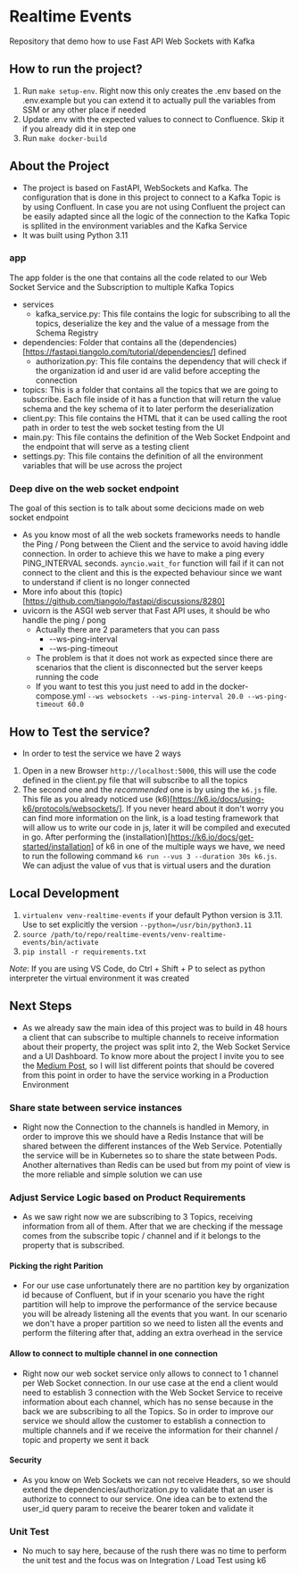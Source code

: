 # Realtime Events

Repository that demo how to use Fast API Web Sockets with Kafka 

## How to run the project? 
1. Run `make setup-env`. Right now this only creates the .env based on the .env.example but you can extend it to actually pull the variables from SSM or any other place if needed
2. Update .env with the expected values to connect to Confluence. Skip it if you already did it in step one
3. Run `make docker-build`

## About the Project

- The project is based on FastAPI, WebSockets and Kafka. The configuration that is done in this project to connect to a Kafka Topic is by using Confluent. In case you are not using Confluent the project can be easily adapted since all the logic of the connection to the Kafka Topic is spllited in the environment variables and the Kafka Service
- It was built using Python 3.11

### app

The app folder is the one that contains all the code related to our Web Socket Service and the Subscription to multiple Kafka Topics

- services
    - kafka_service.py: This file contains the logic for subscribing to all the topics, deserialize the key and the value of a message from the Schema Registry
- dependencies: Folder that contains all the (dependencies)[https://fastapi.tiangolo.com/tutorial/dependencies/] defined
    - authorization.py: This file contains the dependency that will check if the organization id and user id are valid before accepting the connection
- topics: This is a folder that contains all the topics that we are going to subscribe. Each file inside of it has a function that will return the value schema and the key schema of it to later perform the deserialization
- client.py: This file contains the HTML that it can be used calling the root path in order to test the web socket testing from the UI
- main.py: This file contains the definition of the Web Socket Endpoint and the endpoint that will serve as a testing client
- settings.py: This file contains the definition of all the environment variables that will be use across the project

### Deep dive on the web socket endpoint

The goal of this section is to talk about some decicions made on web socket endpoint

- As you know most of all the web sockets frameworks needs to handle the Ping / Pong between the Client and the service to avoid having iddle connection. In order to achieve this we have to make a ping every PING_INTERVAL seconds. `ayncio.wait_for` function will fail if it can not connect to the client and this is the expected behaviour since we want to understand if client is no longer connected
- More info about this (topic)[https://github.com/tiangolo/fastapi/discussions/8280]
- uvicorn is the ASGI web server that Fast API uses, it should be who handle the ping / pong
    - Actually there are 2 parameters that you can pass
        - --ws-ping-interval
        - --ws-ping-timeout
    - The problem is that it does not work as expected since there are scenarios that the client is disconnected but the server keeps running the code
    - If you want to test this you just need to add in the docker-compose.yml `--ws websockets --ws-ping-interval 20.0 --ws-ping-timeout 60.0`

## How to Test the service?

- In order to test the service we have 2 ways

1. Open in a new Browser `http://localhost:5000`, this will use the code defined in the client.py file that will subscribe to all the topics
2. The second one and the *recommended* one is by using the `k6.js` file. This file as you already noticed use (k6)[https://k6.io/docs/using-k6/protocols/websockets/]. If you never heard about it don't worry you can find more information on the link, is a load testing framework that will allow us to write our code in js, later it will be compiled and executed in go. After performing the (installation)[https://k6.io/docs/get-started/installation] of k6 in one of the multiple ways we have, we need to run the following command `k6 run --vus 3 --duration 30s k6.js`. We can adjust the value of vus that is virtual users and the duration

## Local Development
1. `virtualenv venv-realtime-events` if your default Python version is 3.11. Use to set explicitly the version `--python=/usr/bin/python3.11`
2. `source /path/to/repo/realtime-events/venv-realtime-events/bin/activate`
3. `pip install -r requirements.txt`

*Note*: If you are using VS Code, do Ctrl + Shift + P to select as python interpreter the virtual environment it was created

## Next Steps

- As we already saw the main idea of this project was to build in 48 hours a client that can subscribe to multiple channels to receive information about their property, the project was split into 2, the Web Socket Service and a UI Dashboard. To know more about the project I invite you to see the [Medium Post](https://lucas-hartridge9.medium.com), so I will list different points that should be covered from this point in order to have the service working in a Production Environment

### Share state between service instances

- Right now the Connection to the channels is handled in Memory, in order to improve this we should have a Redis Instance that will be shared between the different instances of the Web Service. Potentially the service will be in Kubernetes so to share the state between Pods. Another alternatives than Redis can be used but from my point of view is the more reliable and simple solution we can use

### Adjust Service Logic based on Product Requirements

- As we saw right now we are subscribing to 3 Topics, receiving information from all of them. After that we are checking if the message comes from the subscribe topic / channel and if it belongs to the property that is subscribed.

#### Picking the right Parition
- For our use case unfortunately there are no partition key by organization id because of Confluent, but if in your scenario you have the right partition will help to improve the performance of the service because you will be already listening all the events that you want. In our scenario we don't have a proper partition so we need to listen all the events and perform the filtering after that, adding an extra overhead in the service

#### Allow to connect to multiple channel in one connection
- Right now our web socket service only allows to connect to 1 channel per Web Socket connection. In our use case at the end a client would need to establish 3 connection with the Web Socket Service to receive information about each channel, which has no sense because in the back we are subscribing to all the Topics. So in order to improve our service we should allow the customer to establish a connection to multiple channels and if we receive the information for their channel / topic and property we sent it back

#### Security
- As you know on Web Sockets we can not receive Headers, so we should extend the dependencies/authorization.py to validate that an user is authorize to connect to our service. One idea can be to extend the user_id query param to receive the bearer token and validate it

### Unit Test
- No much to say here, because of the rush there was no time to perform the unit test and the focus was on Integration / Load Test using k6

